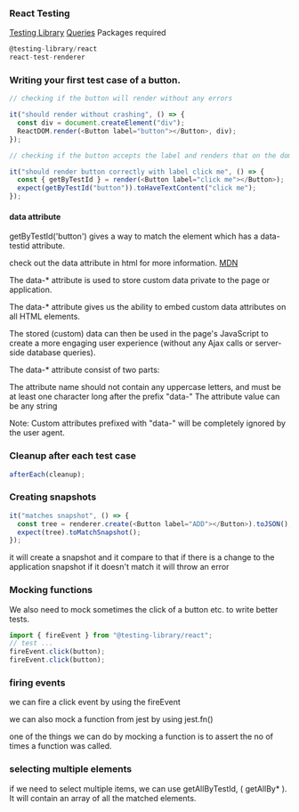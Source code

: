 ### React Testing

[Testing Library](https://testing-library.com/)
[Queries](https://testing-library.com/docs/dom-testing-library/api-queries)
Packages required

```javascript
@testing-library/react
react-test-renderer
```

### Writing your first test case of a button.

```javascript
// checking if the button will render without any errors

it("should render without crashing", () => {
  const div = document.createElement("div");
  ReactDOM.render(<Button label="button"></Button>, div);
});

// checking if the button accepts the label and renders that on the dom

it("should render button correctly with label click me", () => {
  const { getByTestId } = render(<Button label="click me"></Button>);
  expect(getByTestId("button")).toHaveTextContent("click me");
});
```

#### data attribute

getByTestId('button') gives a way to match the element which has a data-testid attribute.

check out the data attribute in html for more information. [MDN](https://developer.mozilla.org/en-US/docs/Learn/HTML/Howto/Use_data_attributes)

The data-\* attribute is used to store custom data private to the page or application.

The data-\* attribute gives us the ability to embed custom data attributes on all HTML elements.

The stored (custom) data can then be used in the page's JavaScript to create a more engaging user experience (without any Ajax calls or server-side database queries).

The data-\* attribute consist of two parts:

The attribute name should not contain any uppercase letters, and must be at least one character long after the prefix "data-" The attribute value can be any string

Note: Custom attributes prefixed with "data-" will be completely ignored by the user agent.

### Cleanup after each test case

```javascript
afterEach(cleanup);
```

### Creating snapshots

```javascript
it("matches snapshot", () => {
  const tree = renderer.create(<Button label="ADD"></Button>).toJSON();
  expect(tree).toMatchSnapshot();
});
```

it will create a snapshot and it compare to that if there is a change to the application snapshot if it doesn't match it will throw an error

### Mocking functions

We also need to mock sometimes the click of a button etc. to write better tests.

```javascript
import { fireEvent } from "@testing-library/react";
// test ...
fireEvent.click(button);
fireEvent.click(button);
```

### firing events

we can fire a click event by using the fireEvent

we can also mock a function from jest by using jest.fn()

one of the things we can do by mocking a function is to assert the no of times a function was called.

### selecting multiple elements

if we need to select multiple items, we can use getAllByTestId, ( getAllBy\* ). It will contain an array of all the matched elements.
